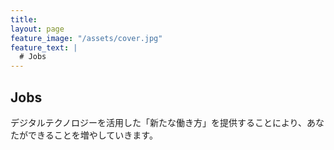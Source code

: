 ```yaml
---
title: 
layout: page
feature_image: "/assets/cover.jpg"
feature_text: |
  # Jobs
---
```


## Jobs

デジタルテクノロジーを活用した「新たな働き方」を提供することにより、あなたができることを増やしていきます。